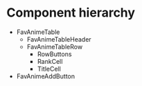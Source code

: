 # Component hierarchy

- FavAnimeTable
  - FavAnimeTableHeader
  - FavAnimeTableRow
    - RowButtons
    - RankCell
    - TitleCell
- FavAnimeAddButton
